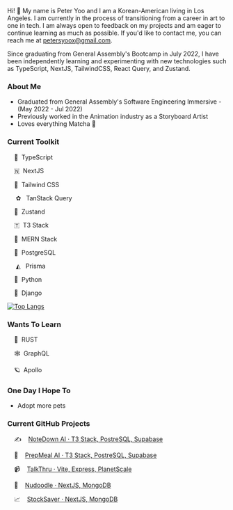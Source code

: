 Hi! 👋 My name is Peter Yoo and I am a Korean-American living in Los Angeles. I am currently in the process of transitioning from a career in art to one in tech. I am always open to feedback on my projects and am eager to continue learning as much as possible. If you'd like to contact me, you can reach me at [petersyoox@gmail.com](petersyoox@gmail.com).

Since graduating from General Assembly's Bootcamp in July 2022, I have been independently learning and experimenting with new technologies such as TypeScript, NextJS, TailwindCSS, React Query, and Zustand.

### About Me
- Graduated from General Assembly's Software Engineering Immersive - (May 2022 - Jul 2022)
- Previously worked in the Animation industry as a Storyboard Artist
- Loves everything Matcha 🍵

### Current Toolkit
&nbsp;&nbsp;&nbsp; 🥂 &nbsp;TypeScript &nbsp;&nbsp;&nbsp;

&nbsp;&nbsp;&nbsp; 🇳 &nbsp;NextJS &nbsp;&nbsp;&nbsp;

&nbsp;&nbsp;&nbsp; 💨 &nbsp;Tailwind CSS &nbsp;&nbsp;&nbsp;

&nbsp;&nbsp;&nbsp;&nbsp; ✿ &nbsp;&nbsp;TanStack Query &nbsp;&nbsp;&nbsp;

&nbsp;&nbsp;&nbsp; 🐻 &nbsp;Zustand &nbsp;&nbsp;&nbsp;

&nbsp;&nbsp;&nbsp; 🇹 &nbsp;T3 Stack

&nbsp;&nbsp;&nbsp; 🍃 &nbsp;MERN Stack &nbsp;&nbsp;&nbsp;

&nbsp;&nbsp;&nbsp; 🐘 &nbsp;PostgreSQL &nbsp;&nbsp;&nbsp;

&nbsp;&nbsp;&nbsp;&nbsp; ◭ &nbsp;&nbsp;Prisma

&nbsp;&nbsp;&nbsp; 🐍 &nbsp;Python &nbsp;&nbsp;&nbsp;

&nbsp;&nbsp;&nbsp; 🐸 &nbsp;Django &nbsp;&nbsp;&nbsp;


[![Top Langs](https://github-readme-stats.vercel.app/api/top-langs/?username=petersyoo&langs_count=7&layout=compact)](https://github.com/anuraghazra/github-readme-stats)

### Wants To Learn

&nbsp;&nbsp;&nbsp; 🦀 &nbsp;RUST

&nbsp;&nbsp;&nbsp; 🕸️ &nbsp;GraphQL

&nbsp;&nbsp;&nbsp; 🪐 &nbsp;Apollo

### One Day I Hope To
- Adopt more pets

### Current GitHub Projects
&nbsp;&nbsp;&nbsp; ✍️ &nbsp;&nbsp;&nbsp;[NoteDown AI · T3 Stack, PostreSQL, Supabase](https://github.com/PeterSYoo/notedownai-t3)

&nbsp;&nbsp;&nbsp; 🥘 &nbsp;&nbsp;&nbsp;[PrepMeal AI · T3 Stack, PostreSQL, Supabase](https://github.com/PeterSYoo/prepmealai-t3)

&nbsp;&nbsp;&nbsp; 📹 &nbsp;&nbsp;&nbsp;[TalkThru · Vite, Express, PlanetScale](https://github.com/PeterSYoo/talkthru-frontend)

&nbsp;&nbsp;&nbsp; 🎨 &nbsp;&nbsp;&nbsp;[Nudoodle · NextJS, MongoDB](https://github.com/PeterSYoo/doodlezilla-nextjs-tailwind)

&nbsp;&nbsp;&nbsp; 📈 &nbsp;&nbsp;&nbsp;[StockSaver · NextJS, MongoDB](https://github.com/PeterSYoo/stocksaver-nextjs-tailwind)
